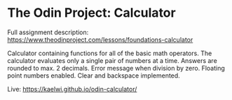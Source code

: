 # The Odin Project: Calculator

Full assignment description: https://www.theodinproject.com/lessons/foundations-calculator

Calculator containing functions for all of the basic math operators.
The calculator evaluates only a single pair of numbers at a time.
Answers are rounded to max. 2 decimals.
Error message when division by zero.
Floating point numbers enabled.
Clear and backspace implemented.

Live: https://kaelwi.github.io/odin-calculator/
